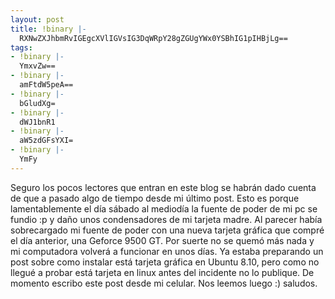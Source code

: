 ```yaml
---
layout: post
title: !binary |-
  RXNwZXJhbmRvIGEgcXVlIGVsIG3DqWRpY28gZGUgYWx0YSBhIG1pIHBjLg==
tags:
- !binary |-
  YmxvZw==
- !binary |-
  amFtdW5peA==
- !binary |-
  bGludXg=
- !binary |-
  dWJ1bnR1
- !binary |-
  aW5zdGFsYXI=
- !binary |-
  YmFy
---
```

Seguro los pocos lectores que entran en este blog se habrán dado cuenta de que a pasado algo de tiempo desde mi último post. Esto es porque lamentablemente el día sábado al mediodía la fuente de poder de mi pc se fundio :p y daño unos condensadores de mi tarjeta madre. Al parecer había sobrecargado mi fuente de poder con una nueva tarjeta gráfica que compré el día anterior, una Geforce 9500 GT. Por suerte no se quemó más nada y mi computadora volverá a funcionar en unos días. Ya estaba preparando un post sobre como instalar está tarjeta gráfica en Ubuntu 8.10, pero como no llegué a probar está tarjeta en linux antes del incidente no lo publique.  De momento escribo este post desde mi celular. Nos leemos luego :) saludos.
